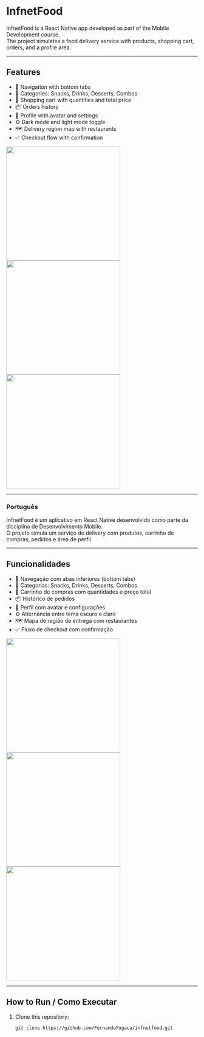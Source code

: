# InfnetFood

InfnetFood is a React Native app developed as part of the Mobile Development course.  
The project simulates a food delivery service with products, shopping cart, orders, and a profile area.  

---

## Features

- 📱 Navigation with bottom tabs  
- 🍔 Categories: Snacks, Drinks, Desserts, Combos  
- 🛒 Shopping cart with quantities and total price  
- 📦 Orders history  
- 👤 Profile with avatar and settings  
- ⚙️ Dark mode and light mode toggle  
- 🗺️ Delivery region map with restaurants  
- ✅ Checkout flow with confirmation  

<p float="left">
  <img src="./assets/inf1.jpeg" width="300" />
  <img src="./assets/inf2.jpeg" width="300" />
  <img src="./assets/inf3.jpeg" width="300" />
</p>

---

### Português

InfnetFood é um aplicativo em React Native desenvolvido como parte da disciplina de Desenvolvimento Mobile.  
O projeto simula um serviço de delivery com produtos, carrinho de compras, pedidos e área de perfil.  

---

## Funcionalidades

- 📱 Navegação com abas inferiores (bottom tabs)  
- 🍔 Categorias: Snacks, Drinks, Desserts, Combos  
- 🛒 Carrinho de compras com quantidades e preço total  
- 📦 Histórico de pedidos  
- 👤 Perfil com avatar e configurações  
- ⚙️ Alternância entre tema escuro e claro  
- 🗺️ Mapa de região de entrega com restaurantes  
- ✅ Fluxo de checkout com confirmação  

<p float="left">
  <img src="./assets/inf4.jpeg" width="300" />
  <img src="./assets/inf5.jpeg" width="300" />
  <img src="./assets/inf6.jpeg" width="300" />
</p>

---

## How to Run / Como Executar

1. Clone this repository:  
   ```bash
   git clone https://github.com/FernandoFogaca/infnetfood.git
